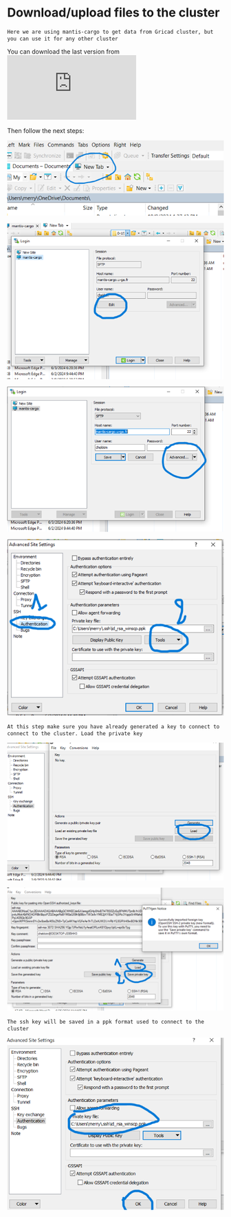 # Download/upload files to the cluster

```{note}
Here we are using mantis-cargo to get data from Gricad cluster, but you can use it for any other cluster
```

You can download the last version from  ![ here ](https://winscp.net/eng/download.php) 

Then follow the next steps:

![](./images/winscp0.PNG)

![](./images/winscp1.PNG)

![](./images/winscp2.PNG)

![](./images/winscp3.PNG)

```{note}
At this step make sure you have already generated a key to connect to connect to the cluster. Load the private key
```

![](./images/winscp4.PNG)

![](./images/winscp5.PNG)

```{note}
The ssh key will be saved in a ppk format used to connect to the cluster
```

![](./images/winscp6.PNG)
